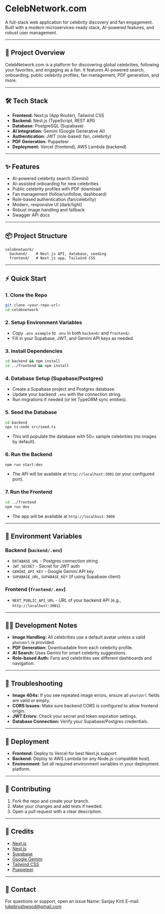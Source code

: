 # CelebNetwork.com

A full-stack web application for celebrity discovery and fan engagement. Built with a modern microservices-ready stack, AI-powered features, and robust user management.

---

## 🚀 Project Overview
CelebNetwork.com is a platform for discovering global celebrities, following your favorites, and engaging as a fan. It features AI-powered search, onboarding, public celebrity profiles, fan management, PDF generation, and more.

---

## 🛠️ Tech Stack
- **Frontend:** Next.js (App Router), Tailwind CSS
- **Backend:** Nest.js (TypeScript, REST API)
- **Database:** PostgreSQL (Supabase)
- **AI Integration:** Gemini (Google Generative AI)
- **Authentication:** JWT (role-based: fan, celebrity)
- **PDF Generation:** Puppeteer
- **Deployment:** Vercel (frontend), AWS Lambda (backend)

---

## ✨ Features
- AI-powered celebrity search (Gemini)
- AI-assisted onboarding for new celebrities
- Public celebrity profiles with PDF download
- Fan management (follow/unfollow, dashboard)
- Role-based authentication (fan/celebrity)
- Modern, responsive UI (dark/light)
- Robust image handling and fallback
- Swagger API docs

---

## 📦 Project Structure
```
celebnetwork/
  backend/    # Nest.js API, database, seeding
  frontend/   # Next.js app, Tailwind CSS
```

---

## ⚡ Quick Start

### 1. Clone the Repo
```bash
git clone <your-repo-url>
cd celebnetwork
```

### 2. Setup Environment Variables
- Copy `.env.example` to `.env` in both `backend/` and `frontend/`.
- Fill in your Supabase, JWT, and Gemini API keys as needed.

### 3. Install Dependencies
```bash
cd backend && npm install
cd ../frontend && npm install
```

### 4. Database Setup (Supabase/Postgres)
- Create a Supabase project and Postgres database.
- Update your backend `.env` with the connection string.
- Run migrations if needed (or let TypeORM sync entities).

### 5. Seed the Database
```bash
cd backend
npx ts-node src/seed.ts
```
- This will populate the database with 50+ sample celebrities (no images by default).

### 6. Run the Backend
```bash
npm run start:dev
```
- The API will be available at `http://localhost:3001` (or your configured port).

### 7. Run the Frontend
```bash
cd ../frontend
npm run dev
```
- The app will be available at `http://localhost:3000`

---

## 🔑 Environment Variables

### Backend (`backend/.env`)
- `DATABASE_URL` - Postgres connection string
- `JWT_SECRET` - Secret for JWT auth
- `GEMINI_API_KEY` - Google Gemini API key
- `SUPABASE_URL`, `SUPABASE_KEY` (if using Supabase client)

### Frontend (`frontend/.env`)
- `NEXT_PUBLIC_API_URL` - URL of your backend API (e.g., `http://localhost:3001`)

---

## 🧑‍💻 Development Notes
- **Image Handling:** All celebrities use a default avatar unless a valid `photoUrl` is provided.
- **PDF Generation:** Downloadable from each celebrity profile.
- **AI Search:** Uses Gemini for smart celebrity suggestions.
- **Role-based Auth:** Fans and celebrities see different dashboards and navigation.

---

## 🐞 Troubleshooting
- **Image 404s:** If you see repeated image errors, ensure all `photoUrl` fields are valid or empty.
- **CORS Issues:** Make sure backend CORS is configured to allow frontend origin.
- **JWT Errors:** Check your secret and token expiration settings.
- **Database Connection:** Verify your Supabase/Postgres credentials.

---

## 🚀 Deployment
- **Frontend:** Deploy to Vercel for best Next.js support.
- **Backend:** Deploy to AWS Lambda (or any Node.js-compatible host).
- **Environment:** Set all required environment variables in your deployment platform.

---

## 🤝 Contributing
1. Fork the repo and create your branch.
2. Make your changes and add tests if needed.
3. Open a pull request with a clear description.

---

## 🙏 Credits
- [Next.js](https://nextjs.org/)
- [Nest.js](https://nestjs.com/)
- [Supabase](https://supabase.com/)
- [Google Gemini](https://ai.google.dev/gemini-api)
- [Tailwind CSS](https://tailwindcss.com/)
- [Puppeteer](https://pptr.dev/)

---

## 📧 Contact
For questions or support, open an issue 
Name: Sanjay Kirti
E-mail: lukebrushwood@gmail.com
